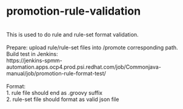 # promotion-rule-validation
<br>
This is used to do rule and rule-set format validation.
<br><br>
Prepare: upload rule/rule-set files into /promote corresponding path.
<br>
Build test in Jenkins:
<br>
https://jenkins-spmm-automation.apps.ocp4.prod.psi.redhat.com/job/Commonjava-manual/job/promotion-rule-format-test/
<br><br>
Format:
<br>
1. rule file should end as .groovy suffix
<br>
2. rule-set file should format as valid json file